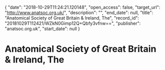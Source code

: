 {
  "date": "2018-10-29T11:24:21.120148", 
  "open_access": false, 
  "target_url": "http://www.anatsoc.org.uk/", 
  "description": "", 
  "end_date": null, 
  "title": "Anatomical Society of Great Britain & Ireland, The", 
  "record_id": "20181029T112421/WZkN0Gimp12Q+Qbfy3vfnw==", 
  "publisher": "anatsoc.org.uk", 
  "start_date": null
}

# Anatomical Society of Great Britain & Ireland, The

